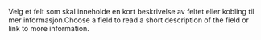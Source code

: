 <span data-ttu-id="b2781-101">Velg et felt som skal inneholde en kort beskrivelse av feltet eller kobling til mer informasjon.</span><span class="sxs-lookup"><span data-stu-id="b2781-101">Choose a field to read a short description of the field or link to more information.</span></span>
